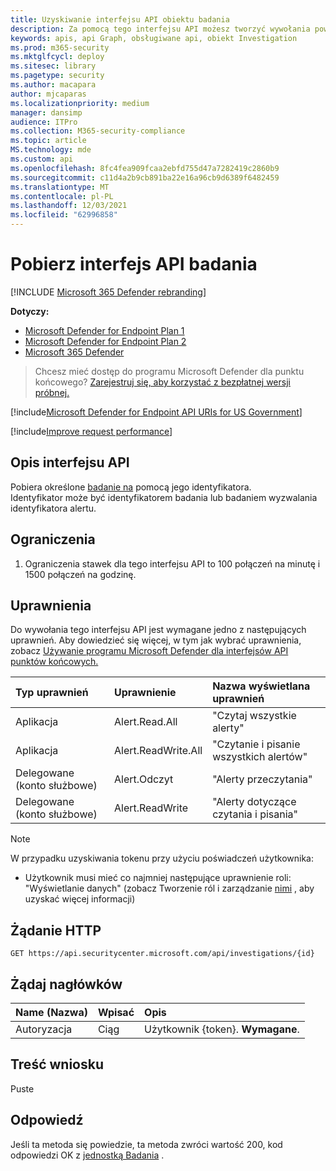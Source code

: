 ```yaml
---
title: Uzyskiwanie interfejsu API obiektu badania
description: Za pomocą tego interfejsu API możesz tworzyć wywołania powiązane z obiektem Investigation
keywords: apis, api Graph, obsługiwane api, obiekt Investigation
ms.prod: m365-security
ms.mktglfcycl: deploy
ms.sitesec: library
ms.pagetype: security
ms.author: macapara
author: mjcaparas
ms.localizationpriority: medium
manager: dansimp
audience: ITPro
ms.collection: M365-security-compliance
ms.topic: article
MS.technology: mde
ms.custom: api
ms.openlocfilehash: 8fc4fea909fcaa2ebfd755d47a7282419c2860b9
ms.sourcegitcommit: c11d4a2b9cb891ba22e16a96cb9d6389f6482459
ms.translationtype: MT
ms.contentlocale: pl-PL
ms.lasthandoff: 12/03/2021
ms.locfileid: "62996858"
---
```

# <a name="get-investigation-api"></a>Pobierz interfejs API badania

[!INCLUDE [Microsoft 365 Defender rebranding](../../includes/microsoft-defender.md)]

**Dotyczy:**
- [Microsoft Defender for Endpoint Plan 1](https://go.microsoft.com/fwlink/?linkid=2154037)
- [Microsoft Defender for Endpoint Plan 2](https://go.microsoft.com/fwlink/?linkid=2154037)
- [Microsoft 365 Defender](https://go.microsoft.com/fwlink/?linkid=2118804)

> Chcesz mieć dostęp do programu Microsoft Defender dla punktu końcowego? [Zarejestruj się, aby korzystać z bezpłatnej wersji próbnej.](https://signup.microsoft.com/create-account/signup?products=7f379fee-c4f9-4278-b0a1-e4c8c2fcdf7e&ru=https://aka.ms/MDEp2OpenTrial?ocid=docs-wdatp-exposedapis-abovefoldlink)

[!include[Microsoft Defender for Endpoint API URIs for US Government](../../includes/microsoft-defender-api-usgov.md)]

[!include[Improve request performance](../../includes/improve-request-performance.md)]


## <a name="api-description"></a>Opis interfejsu API
Pobiera określone [badanie na](investigation.md) pomocą jego identyfikatora.
<br> Identyfikator może być identyfikatorem badania lub badaniem wyzwalania identyfikatora alertu.


## <a name="limitations"></a>Ograniczenia
1. Ograniczenia stawek dla tego interfejsu API to 100 połączeń na minutę i 1500 połączeń na godzinę.


## <a name="permissions"></a>Uprawnienia

Do wywołania tego interfejsu API jest wymagane jedno z następujących uprawnień. Aby dowiedzieć się więcej, w tym jak wybrać uprawnienia, zobacz [Używanie programu Microsoft Defender dla interfejsów API punktów końcowych.](apis-intro.md)

Typ uprawnień|Uprawnienie|Nazwa wyświetlana uprawnień
:---|:---|:---
Aplikacja|Alert.Read.All|"Czytaj wszystkie alerty"
Aplikacja|Alert.ReadWrite.All|"Czytanie i pisanie wszystkich alertów"
Delegowane (konto służbowe) | Alert.Odczyt | "Alerty przeczytania"
Delegowane (konto służbowe) | Alert.ReadWrite | "Alerty dotyczące czytania i pisania"

> [!NOTE]
> W przypadku uzyskiwania tokenu przy użyciu poświadczeń użytkownika:
>
> - Użytkownik musi mieć co najmniej następujące uprawnienie roli: "Wyświetlanie danych" (zobacz Tworzenie ról i zarządzanie [nimi](user-roles.md) , aby uzyskać więcej informacji)

## <a name="http-request"></a>Żądanie HTTP

```http
GET https://api.securitycenter.microsoft.com/api/investigations/{id}
```

## <a name="request-headers"></a>Żądaj nagłówków

Name (Nazwa)|Wpisać|Opis
:---|:---|:---
Autoryzacja | Ciąg | Użytkownik {token}. **Wymagane**.

## <a name="request-body"></a>Treść wniosku

Puste

## <a name="response"></a>Odpowiedź

Jeśli ta metoda się powiedzie, ta metoda zwróci wartość 200, kod odpowiedzi OK z [jednostką Badania](investigation.md) .

